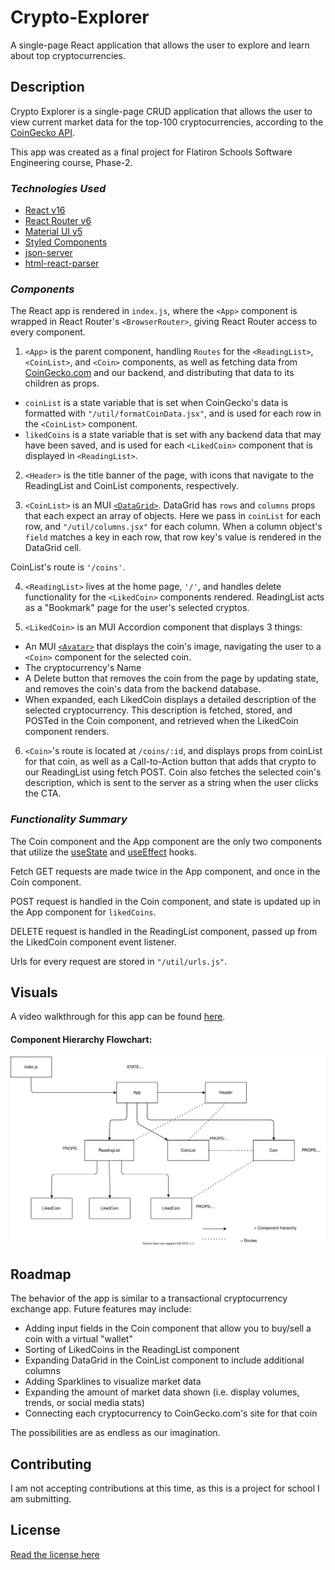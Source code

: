 # Crypto-Explorer
A single-page React application that allows the user to explore and learn about top cryptocurrencies.

## Description
Crypto Explorer is a single-page CRUD application that allows the user to view current market data for the top-100 cryptocurrencies, according to the [CoinGecko API](https://www.coingecko.com/en/api/documentation).

This app was created as a final project for Flatiron Schools Software Engineering course, Phase-2.

### _Technologies Used_
* [React v16](https://reactjs.org/)
* [React Router v6](https://reactrouter.com/docs/en/v6/getting-started/installation)
* [Material UI v5](https://mui.com/getting-started/installation/)
* [Styled Components](https://styled-components.com/docs)
* [json-server](https://github.com/typicode/json-server)
* [html-react-parser](https://www.npmjs.com/package/html-react-parser)

### _Components_
The React app is rendered in `index.js`, where the `<App>` component is wrapped in React Router's `<BrowserRouter>`, giving React Router access to every component.

1. `<App>` is the parent component, handling `Routes` for the `<ReadingList>`, `<CoinList>`, and `<Coin>` components, as well as fetching data from [CoinGecko.com](https://www.coingecko.com/en/api/documentation) and our backend, and distributing that data to its children as props.
* `coinList` is a state variable that is set when CoinGecko's data is formatted with `"/util/formatCoinData.jsx"`, and is used for each row in the `<CoinList>` component.
* `likedCoins` is a state variable that is set with any backend data that may have been saved, and is used for each `<LikedCoin>` component that is displayed in `<ReadingList>`.

2. `<Header>` is the title banner of the page, with icons that navigate to the ReadingList and CoinList components, respectively.

3. `<CoinList>` is an MUI [`<DataGrid>`](https://mui.com/components/data-grid/). DataGrid has `rows` and `columns` props that each expect an array of objects. Here we pass in `coinList` for each row, and `"/util/columns.jsx"` for each column. When a column object's `field` matches a key in each row, that row key's value is rendered in the DataGrid cell.

CoinList's route is `'/coins'`.

4. `<ReadingList>` lives at the home page, `'/'`, and handles delete functionality for the `<LikedCoin>` components rendered. ReadingList acts as a "Bookmark" page for the user's selected cryptos.

5. `<LikedCoin>` is an MUI Accordion component that displays 3 things:
* An MUI [`<Avatar>`](https://mui.com/components/avatars/#main-content) that displays the coin's image, navigating the user to a `<Coin>` component for the selected coin.
* The cryptocurrency's Name
* A Delete button that removes the coin from the page by updating state, and removes the coin's data from the backend database.
* When expanded, each LikedCoin displays a detailed description of the selected cryptocurrency. This description is fetched, stored, and POSTed in the Coin component, and retrieved when the LikedCoin component renders.

6. `<Coin>`'s route is located at `/coins/:id`, and displays props from coinList for that coin, as well as a Call-to-Action button that adds that crypto to our ReadingList using fetch POST. Coin also fetches the selected coin's description, which is sent to the server as a string when the user clicks the CTA.

### _Functionality Summary_
The Coin component and the App component are the only two components that utilize the [useState](https://reactjs.org/docs/hooks-state.html) and [useEffect](https://reactjs.org/docs/hooks-effect.html) hooks.

Fetch GET requests are made twice in the App component, and once in the Coin component. 

POST request is handled in the Coin component, and state is updated up in the App component for `likedCoins`.

DELETE request is handled in the ReadingList component, passed up from the LikedCoin component event listener.

Urls for every request are stored in `"/util/urls.js"`.

## Visuals
A video walkthrough for this app can be found [here](https://youtu.be/8sb3mBpuc5M).

#### Component Hierarchy Flowchart:
![Component hierarchy flowchart](/media/hierarchy.drawio.svg)


## Roadmap
The behavior of the app is similar to a transactional cryptocurrency exchange app. Future features may include:
* Adding input fields in the Coin component that allow you to buy/sell a coin with a virtual "wallet"
* Sorting of LikedCoins in the ReadingList component
* Expanding DataGrid in the CoinList component to include additional columns
* Adding Sparklines to visualize market data
* Expanding the amount of market data shown (i.e. display volumes, trends, or social media stats)
* Connecting each cryptocurrency to CoinGecko.com's site for that coin

The possibilities are as endless as our imagination.

## Contributing
I am not accepting contributions at this time, as this is a project for school I am submitting.

## License
[Read the license here](./LICENSE)
